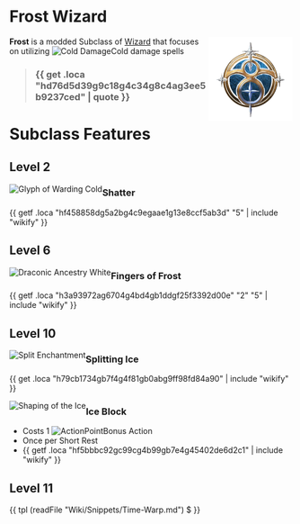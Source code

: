 # Frost Wizard

<img align="right" alt="Frost Wizard Class Icon" height="150" src="images/ClassIcons/Frost.png" />

**Frost** is a modded Subclass of [Wizard](https://bg3.wiki/wiki/Wizard) that focuses on utilizing <img src='https://bg3.wiki/w/images/0/05/Cold_Damage_Icon.png' height='25' align='top' alt='Cold Damage' />Cold damage spells
<h3>

> {{ get .loca "hd76d5d39g9c18g4c34g8c4ag3ee5b9237ced" | quote }}

</h3>

# Subclass Features

## Level 2

<img src="https://bg3.wiki/w/images/6/63/Glyph_of_Warding_Cold_Icon.webp" height="40" align="left" alt="Glyph of Warding Cold" />

### Shatter

{{ getf .loca "hf458858dg5a2bg4c9egaae1g13e8ccf5ab3d" "5" | include "wikify" }}

## Level 6

<img src="https://bg3.wiki/w/images/c/c9/Draconic_Ancestry_White_Cold_Icon.webp" height="40" align="left" alt="Draconic Ancestry White" />

### Fingers of Frost

{{ getf .loca "h3a93972ag6704g4bd4gb1ddgf25f3392d00e" "2" "5" | include "wikify" }}

## Level 10

<img src="https://bg3.wiki/w/images/b/b1/Split_Enchantment_Icon.webp" height="40" align="left" alt="Split Enchantment" />

### Splitting Ice

{{ get .loca "h79cb1734gb7f4g4f81gb0abg9ff98fd84a90" | include "wikify" }}

<img src="https://bg3.wiki/w/images/a/a3/Shaping_of_the_Ice_Icon.webp" height="40" align="left" alt="Shaping of the Ice" />

### Ice Block

- Costs 1 <img src="https://bg3.wiki/w/images/c/c9/Bonus_Action_Icon.png" height="25" align="top" alt="ActionPoint" />Bonus Action
- Once per Short Rest
- {{ getf .loca "hf5bbbc92gc99cg4b99gb7e4g45402de6d2c1" | include "wikify" }}

## Level 11

{{ tpl (readFile "Wiki/Snippets/Time-Warp.md") $ }}